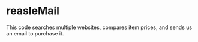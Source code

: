 # reasleMail
This code searches multiple websites, compares item prices, and sends us an email to purchase it.
